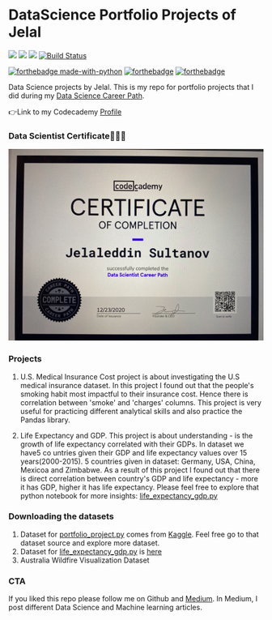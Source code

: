 
# DataScience Portfolio Projects of Jelal

![](https://img.shields.io/badge/Tensorflow->=2.0-green) ![](https://img.shields.io/badge/Python->=3.6-blue) ![](https://img.shields.io/badge/powered_by-Keras-orange) [![Build Status](https://travis-ci.org/joemccann/dillinger.svg?branch=master)](https://travis-ci.org/joemccann/dillinger)


[![forthebadge made-with-python](http://ForTheBadge.com/images/badges/made-with-python.svg)](https://www.python.org/) [![forthebadge](https://forthebadge.com/images/badges/built-with-love.svg)](https://forthebadge.com) [![forthebadge](https://forthebadge.com/images/badges/powered-by-black-magic.svg)](https://forthebadge.com)



Data Science projects by Jelal. This is my repo for portfolio projects that I did during my [Data Science Career Path](https://www.codecademy.com/learn/paths/data-science).

👉Link to my Codecademy [Profile](https://www.codecademy.com/profiles/JelaleddinSultanov)

### Data Scientist Certificate👨🏻‍💻

![Certificate](https://github.com/jenapss/DataScience/blob/main/Certificates/camphoto_959030623.JPG?raw=true)

### Projects

1. U.S. Medical Insurance Cost project is about investigating the U.S medical insurance dataset. In this project I found out that the people's smoking habit most impactful to their insurance cost. Hence there is correlation between 'smoke' and 'charges' columns. This project is very useful for practicing different analytical skills and also practice the Pandas library.

2. Life Expectancy and GDP. This project is about understanding - is the growth of life expectancy correlated with their GDPs. In dataset we have5 co untries given their GDP and life expectancy values over 15 years(2000-2015). 5 countries given in dataset: Germany, USA, China, Mexicoa and Zimbabwe. As a result of this project I found out that there is direct correlation between country's GDP and life expectancy - more it has GDP, higher it has life expectancy. Please feel free to explore that python notebook for more insights: [life_expectancy_gdp.py](https://github.com/jenapss/DataScience/blob/main/life_expectancy_gdp.ipynb)

### Downloading the datasets

1. Dataset for [portfolio_project.py](https://github.com/jenapss/DataScience/blob/main/portfolio_project.py) comes from [Kaggle](https://www.kaggle.com/mirichoi0218/insurance). Feel free go to that dataset source and explore more dataset.
2. Dataset for [life_expectancy_gdp.py](https://github.com/jenapss/DataScience/blob/main/life_expectancy_gdp.ipynb) is [here](https://github.com/jenapss/DataScience/blob/main/all_data.csv)
3. Australia Wildfire Visualization Dataset

### CTA

If you liked this repo please follow me on Github and [Medium](jelal.medium.com). In Medium, I post different Data Science and Machine learning articles.
